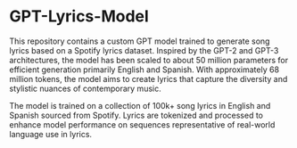 # GPT-Lyrics-Model

This repository contains a custom GPT model trained to generate song lyrics based on a Spotify lyrics dataset. Inspired by the GPT-2 and GPT-3 architectures, the model has been scaled to about 50 million parameters for efficient generation primarily English and Spanish. With approximately 68 million tokens, the model aims to create lyrics that capture the diversity and stylistic nuances of contemporary music.

The model is trained on a collection of 100k+ song lyrics in English and Spanish sourced from Spotify. Lyrics are tokenized and processed to enhance model performance on sequences representative of real-world language use in lyrics.
